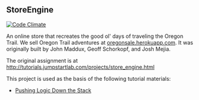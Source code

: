 ## StoreEngine

[![Code Climate](https://codeclimate.com/github/jmejia/store_engine.png)](https://codeclimate.com/github/jmejia/store_engine)

An online store that recreates the good ol' days of traveling the Oregon Trail. We sell Oregon Trail adventures at <a href="http://oregonsale.herokuapp.com">oregonsale.herokuapp.com</a>. It was originally built by John Maddux, Geoff Schorkopf, and Josh Mejia.

The original assignment is at http://tutorials.jumpstartlab.com/projects/store_engine.html

This project is used as the basis of the following tutorial materials:

* [Pushing Logic Down the Stack](http://tutorials.jumpstartlab.com/topics/architecture/pushing_logic_down_the_stack.html)
